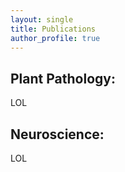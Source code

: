 ```yaml
---
layout: single
title: Publications
author_profile: true 
---
```


## Plant Pathology:

LOL

## Neuroscience:

LOL
